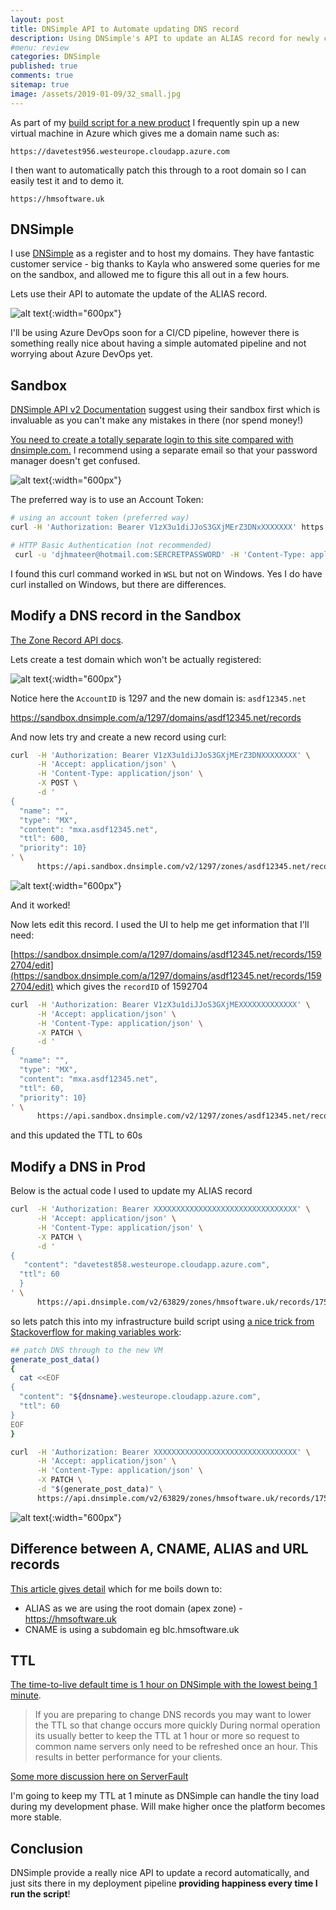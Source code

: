 ```yaml
---
layout: post
title: DNSimple API to Automate updating DNS record 
description: Using DNSimple's API to update an ALIAS record for newly created VM in a build script
#menu: review
categories: DNSimple
published: true 
comments: true
sitemap: true
image: /assets/2019-01-09/32_small.jpg
---
```


As part of my [build script for a new product](/2020/01/09/Publishing-ASP-NET-Core-3-App-to-Ubuntu) I frequently spin up a new virtual machine in Azure which gives me a domain name such as:

`https://davetest956.westeurope.cloudapp.azure.com`

I then want to automatically patch this through to a root domain so I can easily test it and to demo it.

`https://hmsoftware.uk`
 
## DNSimple

I use [DNSimple](https://dnsimple.com/) as a register and to host my domains. They have fantastic customer service - big thanks to Kayla who answered some queries for me on the sandbox, and allowed me to figure this all out in a few hours.

Lets use their API to automate the update of the ALIAS record.

![alt text](/assets/2020-01-09/30.jpg "Manually entered values into DNSimple UI"){:width="600px"}

I'll be using Azure DevOps soon for a CI/CD pipeline, however there is something really nice about having a simple automated pipeline and not worrying about Azure DevOps yet. 

## Sandbox

[DNSimple API v2 Documentation](https://developer.dnsimple.com/v2/) suggest using their sandbox first which is invaluable as you can't make any mistakes in there (nor spend money!)

[You need to create a totally separate login to this site compared with dnsimple.com.](https://sandbox.dnsimple.com/) I recommend using a separate email so that your password manager doesn't get confused.

![alt text](/assets/2020-01-09/31.jpg "Create an Account Token"){:width="600px"}  

The preferred way is to use an Account Token:

```bash
# using an account token (preferred way)
curl -H 'Authorization: Bearer V1zX3u1diJJoS3GXjMErZ3DNxXXXXXXX' https://api.sandbox.dnsimple.com/v2/whoami

# HTTP Basic Authentication (not recommended) 
 curl -u 'djhmateer@hotmail.com:SERCRETPASSWORD' -H 'Content-Type: application/json' https://api.sandbox.dnsimple.com/v2/whoami
```

I found this curl command worked in `WSL` but not on Windows. Yes I do have curl installed on Windows, but there are differences.

## Modify a DNS record in the Sandbox

[The Zone Record API docs](https://developer.dnsimple.com/v2/zones/records/).

Lets create a test domain which won't be actually registered:

![alt text](/assets/2020-01-09/32.jpg "Create a test domain"){:width="600px"}  

Notice here the `AccountID` is 1297 and the new domain is: `asdf12345.net`

https://sandbox.dnsimple.com/a/1297/domains/asdf12345.net/records

And now lets try and create a new record using curl:

```bash
curl  -H 'Authorization: Bearer V1zX3u1diJJoS3GXjMErZ3DNXXXXXXXX' \
      -H 'Accept: application/json' \
      -H 'Content-Type: application/json' \
      -X POST \
      -d '
{
  "name": "",
  "type": "MX",
  "content": "mxa.asdf12345.net",
  "ttl": 600,
  "priority": 10}
' \
      https://api.sandbox.dnsimple.com/v2/1297/zones/asdf12345.net/records
```

![alt text](/assets/2020-01-09/33.jpg "Created a new record!"){:width="600px"}  

And it worked!

Now lets edit this record. I used the UI to help me get information that I'll need:

[https://sandbox.dnsimple.com/a/1297/domains/asdf12345.net/records/1592704/edit](https://sandbox.dnsimple.com/a/1297/domains/asdf12345.net/records/1592704/edit) which gives the `recordID` of 1592704

```bash
curl  -H 'Authorization: Bearer V1zX3u1diJJoS3GXjMEXXXXXXXXXXXXX' \
      -H 'Accept: application/json' \
      -H 'Content-Type: application/json' \
      -X PATCH \
      -d '
{
  "name": "",
  "type": "MX",
  "content": "mxa.asdf12345.net",
  "ttl": 60,
  "priority": 10}
' \
      https://api.sandbox.dnsimple.com/v2/1297/zones/asdf12345.net/records/1592704

```

and this updated the TTL to 60s

## Modify a DNS in Prod

Below is the actual code I used to update my ALIAS record

```bash
curl  -H 'Authorization: Bearer XXXXXXXXXXXXXXXXXXXXXXXXXXXXXXXX' \
      -H 'Accept: application/json' \
      -H 'Content-Type: application/json' \
      -X PATCH \
      -d '
{
   "content": "davetest858.westeurope.cloudapp.azure.com",
  "ttl": 60
  }
' \
      https://api.dnsimple.com/v2/63829/zones/hmsoftware.uk/records/17539400
```

so lets patch this into my infrastructure build script using [a nice trick from Stackoverflow for making variables work](https://stackoverflow.com/a/17032673/26086):

```bash
## patch DNS through to the new VM
generate_post_data()
{
  cat <<EOF
{
  "content": "${dnsname}.westeurope.cloudapp.azure.com",
  "ttl": 60
}
EOF
}

curl  -H 'Authorization: Bearer XXXXXXXXXXXXXXXXXXXXXXXXXXXXXXXX' \
      -H 'Accept: application/json' \
      -H 'Content-Type: application/json' \
      -X PATCH \
      -d "$(generate_post_data)" \
      https://api.dnsimple.com/v2/63829/zones/hmsoftware.uk/records/17539400

```

![alt text](/assets/2020-01-09/34.jpg "The DNS update worked"){:width="600px"}  

## Difference between A, CNAME, ALIAS and URL records

[This article gives detail](https://support.dnsimple.com/articles/differences-between-a-cname-alias-url/?utm_source=dnsimple.com&utm_medium=referral&utm_campaign=formhelp) which for me boils down to:

- ALIAS as we are using the root domain (apex zone) - https://hmsoftware.uk
- CNAME is using a subdomain eg blc.hmsoftware.uk

## TTL

[The time-to-live default time is 1 hour on DNSimple with the lowest being 1 minute](https://support.dnsimple.com/articles/what-minimum-time-to-live/).

> If you are preparing to change DNS records you may want to lower the TTL so that change occurs more quickly During normal operation its usually better to keep the TTL at 1 hour or more so request to common name servers only need to be refreshed once an hour. This results in better performance for your clients.

[Some more discussion here on ServerFault](https://serverfault.com/questions/388289/what-are-the-benefits-of-a-high-ttl-for-dns)

I'm going to keep my TTL at 1 minute as DNSimple can handle the tiny load during my development phase. Will make higher once the platform becomes more stable.

## Conclusion

DNSimple provide a really nice API to update a record automatically, and just sits there in my deployment pipeline **providing happiness every time I run the script**!
